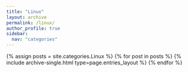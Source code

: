 ```yaml
---
title: "Linux"
layout: archive
permalink: /linux/
author_profile: true
sidebar:
  nav: "categories"
---
```


{% assign posts = site.categories.Linux %}
{% for post in posts %} {% include archive-single.html type=page.entries_layout %} {% endfor %}
